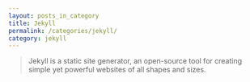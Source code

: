```yaml
---
layout: posts_in_category
title: Jekyll
permalink: /categories/jekyll/
category: jekyll
---
```

>Jekyll is a static site generator, an open-source tool for creating simple yet powerful websites of all shapes and sizes.